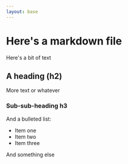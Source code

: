 ```yaml
---
layout: base
---
```


# Here's a markdown file

Here's a bit of text

## A heading (h2)

More text or whatever

### Sub-sub-heading h3

And a bulleted list: 
- Item one
- Item two
- Item three

And something else